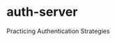 # auth-server
Practicing Authentication Strategies
<!-- 

# Setup
Create .env at the root level, with the following variables:
    MONGODB_URI
    PORT

Run:
    npm install

# Starting the server
Run:
    node index.js -->